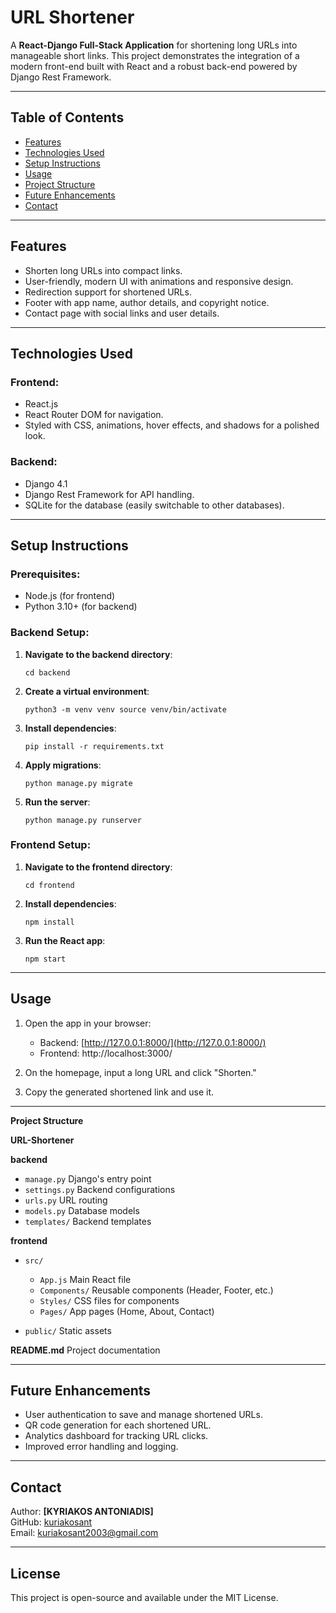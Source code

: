 # **URL Shortener**

A **React-Django Full-Stack Application** for shortening long URLs into manageable short links. This project demonstrates the integration of a modern front-end built with React and a robust back-end powered by Django Rest Framework.

----------

## **Table of Contents**

-   [Features](#features)
-   [Technologies Used](#technologies-used)
-   [Setup Instructions](#setup-instructions)
-   [Usage](#usage)
-   [Project Structure](#project-structure)
-   [Future Enhancements](#future-enhancements)
-   [Contact](#contact)

----------

## **Features**

-   Shorten long URLs into compact links.
-   User-friendly, modern UI with animations and responsive design.
-   Redirection support for shortened URLs.
-   Footer with app name, author details, and copyright notice.
-   Contact page with social links and user details.

----------

## **Technologies Used**

### **Frontend:**

-   React.js
-   React Router DOM for navigation.
-   Styled with CSS, animations, hover effects, and shadows for a polished look.

### **Backend:**

-   Django 4.1
-   Django Rest Framework for API handling.
-   SQLite for the database (easily switchable to other databases).

----------

## **Setup Instructions**

### Prerequisites:

-   Node.js (for frontend)
-   Python 3.10+ (for backend)

### Backend Setup:

1.  **Navigate to the backend directory**:
   
    `cd backend` 
    
2.  **Create a virtual environment**:

    `python3 -m venv venv
    source venv/bin/activate` 
    
3.  **Install dependencies**:

    `pip install -r requirements.txt` 
    
4.  **Apply migrations**:
    
    
    `python manage.py migrate` 
    
5.  **Run the server**:
    
    `python manage.py runserver` 
    

### Frontend Setup:

1.  **Navigate to the frontend directory**:

    `cd frontend` 
    
2.  **Install dependencies**:

    `npm install` 
    
3.  **Run the React app**:

    `npm start` 
  
----------

## **Usage**

1.  Open the app in your browser:
    
    -   Backend: [http://127.0.0.1:8000/](http://127.0.0.1:8000/)
    -   Frontend: http://localhost:3000/
2.  On the homepage, input a long URL and click "Shorten."
    
3.  Copy the generated shortened link and use it.
    

----------

**Project Structure**

**URL-Shortener**

**backend**

-   `manage.py` Django's entry point
-   `settings.py` Backend configurations
-   `urls.py` URL routing
-   `models.py` Database models
-   `templates/` Backend templates

**frontend**

-   `src/`
    
    -   `App.js` Main React file
    -   `Components/` Reusable components (Header, Footer, etc.)
    -   `Styles/` CSS files for components
    -   `Pages/` App pages (Home, About, Contact)
-   `public/` Static assets
    

**README.md** Project documentation

----------

## **Future Enhancements**

-   User authentication to save and manage shortened URLs.
-   QR code generation for each shortened URL.
-   Analytics dashboard for tracking URL clicks.
-   Improved error handling and logging.

----------

## **Contact**

Author: **[KYRIAKOS ANTONIADIS]**  
GitHub: [kuriakosant](https://github.com/kuriakosant)  
Email: kuriakosant2003@gmail.com

----------

## **License**

This project is open-source and available under the MIT License.